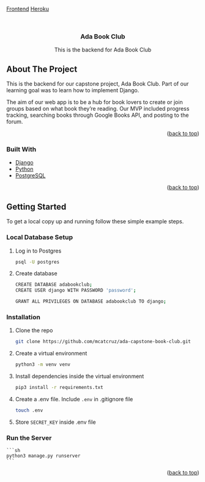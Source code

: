 <div id="top"></div>

[Frontend][frontend-url]
[Heroku][herokuapp-url]


<!-- PROJECT LOGO -->
<br />
<div align="center">

<h3 align="center">Ada Book Club</h3>

  <p align="center">
    This is the backend for Ada Book Club
    
  </p>
</div>

<!-- ABOUT THE PROJECT -->
## About The Project

This is the backend for our capstone project, Ada Book Club. Part of our learning goal was to learn how to implement Django.

The aim of our web app is to be a hub for book lovers to create or join groups based on what book they’re reading. Our MVP included progress tracking, searching books through Google Books API, and posting to the forum.

<p align="right">(<a href="#top">back to top</a>)</p>



### Built With

* [Django](https://djangoproject.org/)
* [Python](https://python.org/)
* [PostgreSQL](https://www.postgreslq.org)


<p align="right">(<a href="#top">back to top</a>)</p>


<!-- GETTING STARTED -->
## Getting Started

To get a local copy up and running follow these simple example steps.

### Local Database Setup
1. Log in to Postgres
	```sh
	psql -U postgres
	```
2. Create database
	```sh
	CREATE DATABASE adabookclub;	
    CREATE USER django WITH PASSWORD 'password';

   	GRANT ALL PRIVILEGES ON DATABASE adabookclub TO django;
	```
### Installation

1. Clone the repo
   ```sh
   git clone https://github.com/mcatcruz/ada-capstone-book-club.git
   ```
2. Create a virtual environment
	```sh
   	python3 -m venv venv
	```
4. Install dependencies inside the virtual environment
	```sh
   	pip3 install -r requirements.txt
  	```
5. Create a .env file. Include `.env` in .gitignore file
   ```sh
   touch .env
   ```
6. Store `SECRET_KEY` inside .env file

### Run the Server
	```sh
	python3 manage.py runserver
	```

<p align="right">(<a href="#top">back to top</a>)</p>


<!-- MARKDOWN LINKS & IMAGES -->
<!-- https://www.markdownguide.org/basic-syntax/#reference-style-links -->

[frontend-url]: https://github.com/emilycolonq/ada-capstone-front-book-club
[herokuapp-url]: https://ada-capstone-book-club.herokuapp.com/adabookclub/
